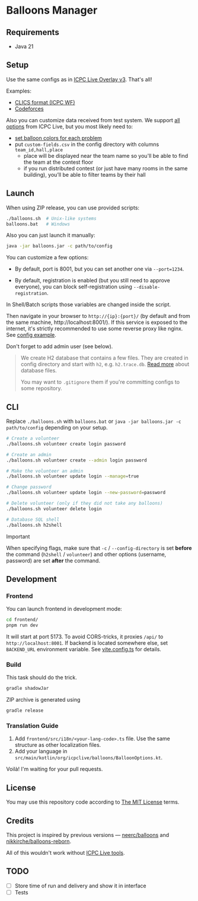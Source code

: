 # Balloons Manager

## Requirements

* Java 21

## Setup

Use the same configs as in [ICPC Live Overlay v3](https://github.com/icpc/live-v3). That's all!

Examples:
- [CLICS format (ICPC WF)](https://github.com/icpc/live-v3/blob/main/config/_examples/clics/settings.json)
- [Codeforces](https://github.com/icpc/live-v3/blob/main/config/_examples/codeforces/settings.json)

Also you can customize data received from test system. We support
[all options](https://github.com/icpc/live-v3/blob/main/docs/advanced.json.md) from ICPC Live, but you most likely
need to:
* [set balloon colors for each problem](https://github.com/icpc/live-v3/blob/main/docs/advanced.json.md#change-problem-info)
* put `custom-fields.csv` in the config directory with columns `team_id,hall,place`
  * place will be displayed near the team name so you'll be able to find the team at the contest floor
  * if you run distributed contest (or just have many rooms in the same building),
    you’ll be able to filter teams by their hall

## Launch

When using ZIP release, you can use provided scripts:

```bash
./balloons.sh  # Unix-like systems
balloons.bat   # Windows
```

Also you can just launch it manually:

```bash
java -jar balloons.jar -c path/to/config
```

You can customize a few options:

* By default, port is 8001, but you can set another one via `--port=1234`.

* By default, registration is enabled (but you still need to approve everyone), you can block self-registration using `--disable-registration`.

In Shell/Batch scripts those variables are changed inside the script.

Then navigate in your browser to `http://{ip}:{port}/` (by default and from the same machine, http://localhost:8001/). If this service
is exposed to the internet, it's strictly recommended to use some reverse proxy like nginx. See [config example](release-archive/examples/nginx_site.conf).

Don't forget to add admin user (see below).

> We create H2 database that contains a few files. They are created in config directory and start with `h2`, e.g. `h2.trace.db`.
> [Read more](http://www.h2database.com/html/features.html#database_file_layout) about database files.
>  
> You may want to `.gitignore` them if you're committing configs to some repository.

## CLI

Replace `./balloons.sh` with `balloons.bat` or `java -jar balloons.jar -c path/to/config` depending on your setup.

```bash
# Create a volunteer
./balloons.sh volunteer create login password

# Create an admin
./balloons.sh volunteer create --admin login password

# Make the volunteer an admin
./balloons.sh volunteer update login --manage=true

# Change password
./balloons.sh volunteer update login --new-password=password

# Delete volunteer (only if they did not take any balloons)
./balloons.sh volunteer delete login

# Database SQL shell
./balloons.sh h2shell
```

> [!IMPORTANT]
> When specifying flags, make sure that `-c` / `--config-directory` is set **before** the command (`h2shell` / `volunteer`)
> and other options (username, password) are set **after** the command.

## Development

### Frontend

You can launch frontend in development mode:

```bash
cd frontend/
pnpm run dev
```

It will start at port 5173. To avoid CORS-tricks, it proxies `/api/` to `http://localhost:8001`. If backend is located somewhere else,
set `BACKEND_URL` environment variable. See [vite.config.ts](frontend/vite.config.ts) for details.

### Build

This task should do the trick.

```bash
gradle shadowJar
```

ZIP archive is generated using

```bash
gradle release
```

### Translation Guide

1. Add `frontend/src/i18n/<your-lang-code>.ts` file. Use the same structure as other localization files.
2. Add your language in `src/main/kotlin/org/icpclive/balloons/BalloonOptions.kt`.

Voilà! I'm waiting for your pull requests.

## License

You may use this repository code according to [The MIT License](LICENSE) terms.

## Credits

This project is inspired by previous versions — [neerc/balloons](https://github.com/neerc/balloons) and [nikkirche/balloons-reborn](https://github.com/nikkirche/balloons-reborn).

All of this wouldn't work without [ICPC Live tools](https://github.com/icpc/live-v3).

## TODO

- [ ] Store time of run and delivery and show it in interface
- [ ] Tests
